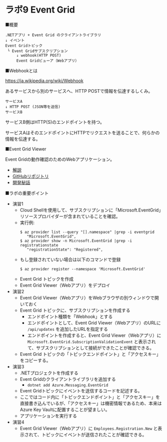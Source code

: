 # ラボ9 Event Grid

■概要

```
.NETアプリ + Event Grid のクライアントライブラリ
↓ イベント
Event Gridトピック
 └ Event Gridサブスクリプション
     ↓ webhook(HTTP POST)
     Event Gridビューア（Webアプリ）
```

■Webhookとは

https://ja.wikipedia.org/wiki/Webhook

あるサービスから別のサービスへ、HTTP POSTで情報を伝達するしくみ。

```
サービスA
↓ HTTP POST (JSON等を送信)
サービスB
```

サービスB側はHTTP(S)のエンドポイントを持つ。

サービスAはそのエンドポイントにHTTPでリクエストを送ることで、何らかの情報を伝達する。

■Event Grid Viewer

Event Gridの動作確認のためのWebアプリケーション。

- [解説](https://docs.microsoft.com/en-us/samples/azure-samples/azure-event-grid-viewer/azure-event-grid-viewer/)
- [GitHubリポジトリ](https://github.com/azure-samples/azure-event-grid-viewer/tree/main/)
- [開発秘話](https://madeofstrings.com/2018/03/14/azure-event-grid-viewer-with-asp-net-core-and-signalr/)

■ラボの重要ポイント

- 演習1
  - Cloud Shellを使用して、サブスクリプションに「Microsoft.EventGrid」リソースプロバイダーが含まれていることを確認。
  - 実行例: 
    ```
    $ az provider list --query "[].namespace" |grep -i eventgrid
       "Microsoft.EventGrid",
    $ az provider show -n Microsoft.EventGrid |grep -i registrationstate
       "registrationState": "Registered",
    ```
  - もし登録されていない場合は以下のコマンドで登録
    ```
    $ az provider register --namespace 'Microsoft.EventGrid'
    ```
  - Event Grid トピックを作成
  - Event Grid Viewer（Webアプリ）をデプロイ
- 演習2
  - Event Grid Viewer（Webアプリ）をWebブラウザの別ウィンドウで開いておく
  - Event Grid トピックに、サブスクリプションを作成する
    - エンドポイント種類を「Webhook」とする
    - エンドポイントとして、Event Grid Viewer（Webアプリ）のURLに `/api/updates` を追加したURLを指定する
    - エンドポイントを作成すると、Event Grid Viewer（Webアプリ）に `Microsoft.EventGrid.SubscriptionValidationEvent` と表示されて、サブスクリプションとして接続ができたことが確認できる。
  - Event Grid トピックの「トピックエンドポイント」と「アクセスキー」をコピーする。
- 演習3
  - .NETプロジェクトを作成する
  - Event Gridのクライアントライブラリを追加する
    - `dotnet add Azure.Messaging.EventGrid`
  - Event Gridトピックにイベントを送信するコードを記述する。
  - ここではコード内に「トピックエンドポイント」と「アクセスキー」を直接書き込んでいるが、「アクセスキー」は機密情報であるため、本来はAzure Key Vaultに配置することが望ましい。
  - アプリケーションを実行する
- 演習4
  - Event Grid Viewer（Webアプリ）に `Employees.Registration.New` と表示されて、トピックにイベントが送信されたことが確認できる。

